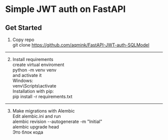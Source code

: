 # Simple JWT auth on FastAPI

## Get Started
1) Copy repo <br/>
    git clone https://github.com/aqmink/FastAPI-JWT-auth-SQLModel <br/>
---
2) Install requirements <br/>
create virtual enviroment <br/>
    python -m venv venv <br/>
and activate it <br/>
Windows: <br/>
    venv\Scripts\activate <br/>
Installation with pip: <br/>
    pip install -r requirements.txt <br/>
---
3) Make migrations with Alembic <br/>
Edit alembic.ini and run <br/>
    alembic revision --autogenerate -m "Initial" <br/>
    alembic upgrade head <br/>
	Это блок кода

